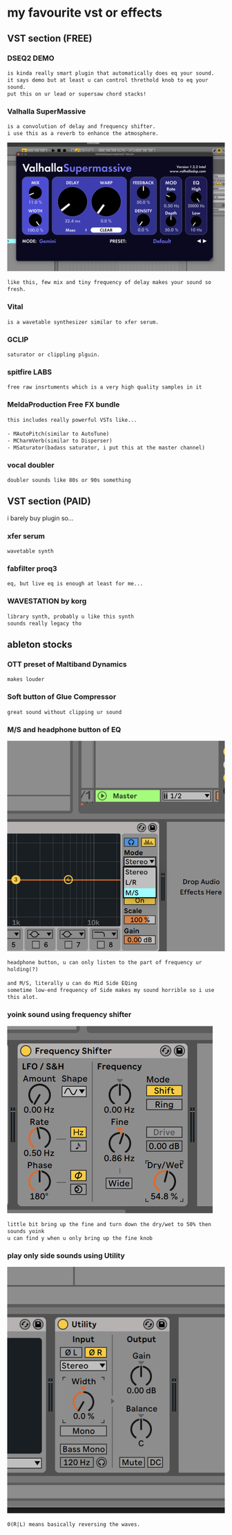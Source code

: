 # my favourite vst or effects

## VST section (FREE)

### DSEQ2 DEMO

    is kinda really smart plugin that automatically does eq your sound.
    it says demo but at least u can control threthold knob to eq your sound. 
    put this on ur lead or supersaw chord stacks!

### Valhalla SuperMassive

    is a convolution of delay and frequency shifter.
    i use this as a reverb to enhance the atmosphere.

![_img/mas.png](_img/mas.png)

    like this, few mix and tiny frequency of delay makes your sound so fresh.

### Vital

    is a wavetable synthesizer similar to xfer serum.

### GCLIP

    saturator or clippling plguin.

### spitfire LABS

    free raw insrtuments which is a very high quality samples in it

### MeldaProduction Free FX bundle

    this includes really powerful VSTs like...

    - MAutoPitch(similar to AutoTune)
    - MCharmVerb(similar to Disperser)
    - MSaturator(badass saturator, i put this at the master channel)

### vocal doubler

    doubler sounds like 80s or 90s something

## VST section (PAID)

i barely buy plugin so...

### xfer serum

    wavetable synth

### fabfilter proq3

    eq, but live eq is enough at least for me...

### WAVESTATION by korg

    library synth, probably u like this synth
    sounds really legacy tho

## ableton stocks

### OTT preset of Maltiband Dynamics

    makes louder

### Soft button of Glue Compressor

    great sound without clipping ur sound

### M/S and headphone button of EQ

![_img/eq.png](_img/eq.png)

    headphone button, u can only listen to the part of frequency ur holding(?)

    and M/S, literally u can do Mid Side EQing
    sometime low-end frequency of Side makes my sound horrible so i use this alot.

### yoink sound using frequency shifter

![_img/fre.png](_img/fre.png)

    little bit bring up the fine and turn down the dry/wet to 50% then sounds yoink
    u can find y when u only bring up the fine knob

### play only side sounds using Utility

![_img/uti.png](_img/uti.png)

    0(R|L) means basically reversing the waves.